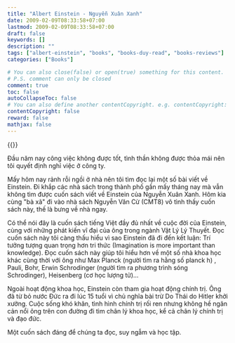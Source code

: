 ```yaml
---
title: "Albert Einstein - Nguyễn Xuân Xanh"
date: 2009-02-09T08:33:58+07:00
lastmod: 2009-02-09T08:33:58+07:00
draft: false
keywords: []
description: ""
tags: ["albert-einstein", "books", "books-duy-read", "books-reviews"]
categories: ["Books"]

# You can also close(false) or open(true) something for this content.
# P.S. comment can only be closed
comment: true
toc: false
autoCollapseToc: false
# You can also define another contentCopyright. e.g. contentCopyright: "This is another copyright."
contentCopyright: false
reward: false
mathjax: false
---
```


{{<imgcap title="Albert Einstein" src="/images/posts/einstein.jpg">}}

Đầu năm nay công việc không được tốt, tình thần không được thỏa mái nên tôi quyết định nghỉ việc ở công ty.

Mấy hôm nay rảnh rỗi ngồi ở nhà nên tôi tìm đọc lại một số bài viết về Einstein. Đi khắp các nhà sách trong thành phố gần mấy tháng nay mà vẫn không tìm được cuốn sách viết về Einstein của Nguyễn Xuân Xanh. Hôm kia cùng "bà xã" đi vào nhà sách Nguyễn Văn Cừ (CMT8) vô tình thấy cuốn sách này, thế là bưng về nhà ngay.

<!--more-->

Có thể nói đây là cuốn sách tiếng Việt đầy đủ nhất về cuộc đời của Einstein, cùng với những phát kiến vĩ đại của ông trong ngành Vật Lý Lý Thuyết. Đọc cuốn sách này tôi càng thấu hiểu vì sao Einstein đã đi đến kết luận: Trí tưởng tượng quan trọng hơn tri thức (Imagination is more important than knowledge). Đọc cuốn sách này giúp tôi hiểu hơn về một số nhà khoa học khác cùng thời với ông như Max Planck (người tìm ra hằng số planck h) , Pauli, Bohr, Erwin Schrodinger (người tìm ra phương trình sóng Schrodinger), Heisenberg (cơ học lượng tử)...

Ngoài hoạt động khoa học, Einstein còn tham gia hoạt động chính trị. Ông đã từ bỏ nước Đức ra đi lúc 15 tuổi  vì chủ nghĩa bài trừ Do Thái do Hitler khởi xưởng. Cuộc sống khó khăn, tình hình chính trị rối ren nhưng không hề ngăn cản nổi ông trên con đường đi tìm chân lý khoa học, kể cả chân lý chính trị và đạo đức.

Một cuốn sách đáng để chúng ta đọc, suy ngẫm và học tập.
